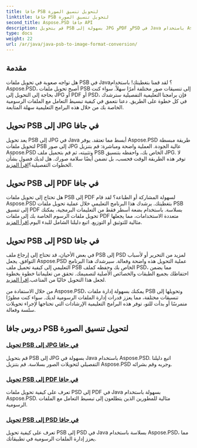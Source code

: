 ```yaml
---
title: جافا PSB لتحويل تنسيق الصورة
linktitle: جافا PSB لتحويل تنسيق الصورة
second_title: Aspose.PSD جافا API
description: قم بتحويل PSB بسهولة إلى JPG وPDF وPSD في Java باستخدام Aspose.PSD. اتبع برامجنا التعليمية لتحويلات الصور بسلاسة وتحسين مشاريعك.
type: docs
weight: 22
url: /ar/java/java-psb-to-image-format-conversion/
---
```

## مقدمة
هل تواجه صعوبة في تحويل ملفات PSB في Java؟ لقد قمنا بتغطيتك! باستخدام Aspose.PSD، أصبح تحويل ملفات PSB إلى تنسيقات صور مختلفة أمرًا سهلاً. سواء كنت بحاجة إلى التحويل إلى JPG أو PDF أو PSD، فإن برامجنا التعليمية التفصيلية سترشدك في كل خطوة على الطريق. دعنا نتعمق في كيفية تبسيط التعامل مع الملفات الرسومية الخاصة بك من خلال هذه البرامج التعليمية سهلة المتابعة.

## تحويل PSB إلى JPG في جافا

 يعد تحويل PSB إلى JPG في Java أبسط مما تعتقد. يوفر Aspose.PSD طريقة مبسطة لتحويل ملفات PSB إلى صور JPG عالية الجودة. العملية واضحة ومباشرة: قم بتنزيل Aspose.PSD وتثبيته، ثم قم بتحميل ملف PSB الخاص بك، واحفظه بتنسيق JPG. لا توفر هذه الطريقة الوقت فحسب، بل تضمن أيضًا سلامة صورك. هل لديك فضول بشأن الخطوات التفصيلية؟[اقرأ المزيد](./convert-psb-to-jpg-java/).

## تحويل PSB إلى PDF في جافا

هل تحتاج إلى تحويل ملفات PSB إلى PDF لسهولة المشاركة أو الطباعة؟ لقد قام Aspose.PSD بتغطيتك. يرشدك هذا البرنامج التعليمي خلال عملية تحويل ملفات PSB إلى تنسيق PDF بسلاسة. باستخدام بضعة أسطر فقط من التعليمات البرمجية، يمكنك تحويل ملفات الرسوم الخاصة بك إلى ملفات PDF متعددة الاستخدامات، مما يجعلها مثالية للتوثيق أو التوزيع. اتبع دليلنا الشامل للبدء اليوم.[اقرأ المزيد](./convert-psb-to-pdf-java/).

## تحويل PSB إلى PSD في جافا

 في بعض الأحيان، قد تحتاج إلى إرجاع ملف PSB إلى PSD لمزيد من التحرير أو لأسباب التوافق. يجعل Aspose.PSD عملية التحويل هذه واضحة وفعالة. سيرشدك هذا البرنامج التعليمي إلى كيفية تحميل ملف PSB الخاص بك وحفظه كملف PSD، مما يضمن احتفاظك بجميع الطبقات والخصائص الأصلية لتصميمك. تحقق من تعليماتنا خطوة بخطوة لجعل هذا التحويل خاليًا من المتاعب.[اقرأ المزيد](./convert-psb-to-psd-java/).

من خلال الاستفادة من Aspose.PSD، يمكنك بسهولة إدارة ملفات PSB وتحويلها إلى تنسيقات مختلفة، مما يعزز قدرات إدارة الملفات الرسومية لديك. سواء كنت مطورًا متمرسًا أو بدأت للتو، توفر هذه البرامج التعليمية الإرشادات التي تحتاجها لإجراء تحويلات سلسة وفعالة.

## دروس جافا PSB لتحويل تنسيق الصورة
### [تحويل PSB إلى JPG في جافا](./convert-psb-to-jpg-java/)
قم بتحويل PSB إلى JPG بسهولة في Java باستخدام Aspose.PSD. اتبع دليلنا التفصيلي لتحويلات الصور بسلاسة. قم بتنزيل Aspose.PSD وجربه وقم بشرائه.
### [تحويل PSB إلى PDF في جافا](./convert-psb-to-pdf-java/)
تعرف على كيفية تحويل ملفات PSD إلى PDF في Java بسهولة باستخدام Aspose.PSD. مثالية للمطورين الذين يتطلعون إلى تبسيط التعامل مع الملفات الرسومية.
### [تحويل PSB إلى PSD في جافا](./convert-psb-to-psd-java/)
تعرف على كيفية تحويل PSB إلى PSD في Java بسلاسة باستخدام Aspose.PSD، مما يعزز إدارة الملفات الرسومية في تطبيقاتك.